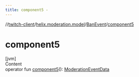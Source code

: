 ```yaml
---
title: component5 -
---
```

//[twitch-client](../../index.md)/[helix.moderation.model](../index.md)/[BanEvent](index.md)/[component5](component5.md)



# component5  
[jvm]  
Content  
operator fun [component5](component5.md)(): [ModerationEventData](../-moderation-event-data/index.md)  



